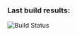 ### Last build results:
![Build Status](https://github.com/olga-supranovich/api_homework_8.1/workflows/run-collection.yml/badge.svg)

